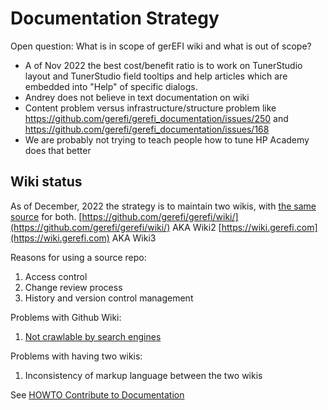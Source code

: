 # Documentation Strategy

Open question: What is in scope of gerEFI wiki and what is out of scope?

* A of Nov 2022 the best cost/benefit ratio is to work on TunerStudio layout and TunerStudio field tooltips and help articles which are embedded into "Help" of specific dialogs.
* Andrey does not believe in text documentation on wiki
* Content problem versus infrastructure/structure problem like <https://github.com/gerefi/gerefi_documentation/issues/250> and <https://github.com/gerefi/gerefi_documentation/issues/168>
* We are probably not trying to teach people how to tune HP Academy does that better

## Wiki status

As of December, 2022 the strategy is to maintain two wikis, with [the same source](https://github.com/gerefi/gerefi_documentation) for both.
[https://github.com/gerefi/gerefi/wiki/](https://github.com/gerefi/gerefi/wiki/) AKA Wiki2
[https://wiki.gerefi.com](https://wiki.gerefi.com) AKA Wiki3

Reasons for using a source repo:

1. Access control
2. Change review process
3. History and version control management

Problems with Github Wiki:

1. [Not crawlable by search engines](https://github.com/isaacs/github/issues/1683)

Problems with having two wikis:

1. Inconsistency of markup language between the two wikis

See [HOWTO Contribute to Documentation](HOWTO-contribute-to-documentation)
